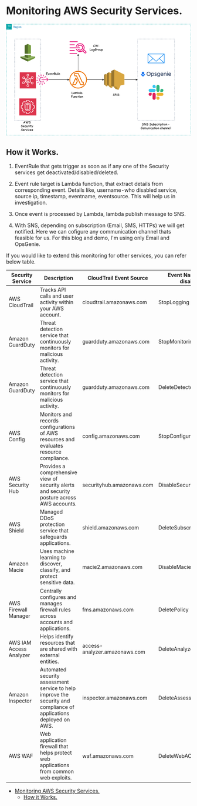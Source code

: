 # Monitoring AWS Security Services.
![Alt text](cg-sec-event-monitor.png)

## How it Works.
1. EventRule that gets trigger as soon as if any one of the Security services get deactivated/disabled/deleted.

2. Event rule target is Lambda function, that extract details from corresponding event. Details like, username - who disabled service, source ip, timestamp, eventname, eventsource. This will help us in investigation.

3. Once event is processed by Lambda, lambda publish message to SNS.

4. With SNS, depending on subscription (Email, SMS, HTTPs) we will get notified. Here we can cofigure any communication channel thats feasible for us. For this blog and demo, I'm using only Email and OpsGenie.

If you would like to extend this monitoring for other services, you can refer below table.

| Security Service        | Description                                                                                                        | CloudTrail Event Source       | Event Name (when disabled) |
|-------------------------|--------------------------------------------------------------------------------------------------------------------|-------------------------------|----------------------------|
| AWS CloudTrail          | Tracks API calls and user activity within your AWS account.                                                        | cloudtrail.amazonaws.com      | StopLogging                |
| Amazon GuardDuty        | Threat detection service that continuously monitors for malicious activity.                                        | guardduty.amazonaws.com       | StopMonitoringMembers      |
| Amazon GuardDuty        | Threat detection service that continuously monitors for malicious activity.                                        | guardduty.amazonaws.com       | DeleteDetector             |
| AWS Config              | Monitors and records configurations of AWS resources and evaluates resource compliance.                            | config.amazonaws.com          | StopConfigurationRecorder  |
| AWS Security Hub        | Provides a comprehensive view of security alerts and security posture across AWS accounts.                         | securityhub.amazonaws.com     | DisableSecurityHub         |
| AWS Shield              | Managed DDoS protection service that safeguards applications.                                                      | shield.amazonaws.com          | DeleteSubscription         |
| Amazon Macie            | Uses machine learning to discover, classify, and protect sensitive data.                                           | macie2.amazonaws.com          | DisableMacie               |
| AWS Firewall Manager    | Centrally configures and manages firewall rules across accounts and applications.                                  | fms.amazonaws.com             | DeletePolicy               |
| AWS IAM Access Analyzer | Helps identify resources that are shared with external entities.                                                   | access-analyzer.amazonaws.com | DeleteAnalyzer             |
| Amazon Inspector        | Automated security assessment service to help improve the security and compliance of applications deployed on AWS. | inspector.amazonaws.com       | DeleteAssessmentTarget     |
| AWS WAF                 | Web application firewall that helps protect web applications from common web exploits.                             | waf.amazonaws.com             | DeleteWebACL               |
<!-- @import "[TOC]" {cmd="toc" depthFrom=1 depthTo=6 orderedList=false} -->

<!-- code_chunk_output -->

- [Monitoring AWS Security Services.](#monitoring-aws-security-services)
  - [How it Works.](#how-it-works)

<!-- /code_chunk_output -->

